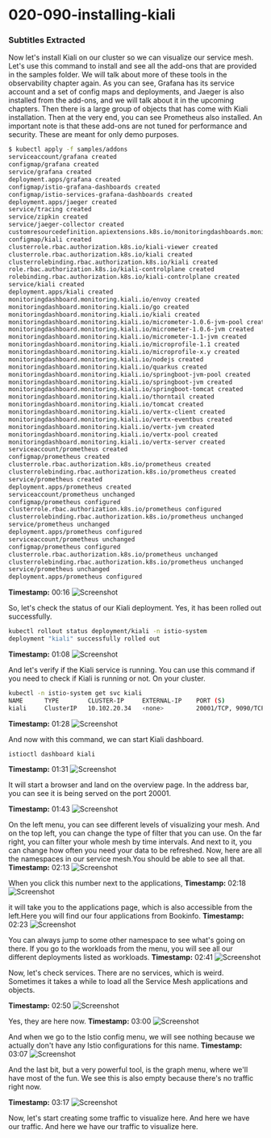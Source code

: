 # 020-090-installing-kiali



### Subtitles Extracted
Now let's install Kiali on our cluster so we can visualize our service mesh. Let's use this command to install and see all the add-ons that are provided in the samples folder. We will talk about more of these tools in the observability chapter again.
As you can see, Grafana has its service account and a set of config maps and deployments, and Jaeger is also installed from the add-ons, and we will talk about it in the upcoming chapters. Then there is a large group of objects that has come with Kiali installation. Then at the very end, you can see Prometheus also installed. An important note is that these add-ons are not tuned for performance and security. These are meant for only demo purposes. 
```bash
$ kubectl apply -f samples/addons 
serviceaccount/grafana created 
configmap/grafana created 
service/grafana created 
deployment.apps/grafana created
configmap/istio-grafana-dashboards created 
configmap/istio-services-grafana-dashboards created 
deployment.apps/jaeger created 
service/tracing created 
service/zipkin created 
service/jaeger-collector created
customresourcedefinition.apiextensions.k8s.io/monitoringdashboards.monitoring.kiali.io created serviceaccount/kiali created 
configmap/kiali created
clusterrole.rbac.authorization.k8s.io/kiali-viewer created
clusterrole.rbac.authorization.k8s.io/kiali created
clusterrolebinding.rbac.authorization.k8s.io/kiali created 
role.rbac.authorization.k8s.io/kiali-controlplane created
rolebinding.rbac.authorization.k8s.io/kiali-controlplane created 
service/kiali created 
deployment.apps/kiali created
monitoringdashboard.monitoring.kiali.io/envoy created 
monitoringdashboard.monitoring.kiali.io/go created 
monitoringdashboard.monitoring.kiali.io/kiali created
monitoringdashboard.monitoring.kiali.io/micrometer-1.0.6-jvm-pool created 
monitoringdashboard.monitoring.kiali.io/micrometer-1.0.6-jvm created 
monitoringdashboard.monitoring.kiali.io/micrometer-1.1-jvm created 
monitoringdashboard.monitoring.kiali.io/microprofile-1.1 created 
monitoringdashboard.monitoring.kiali.io/microprofile-x.y created 
monitoringdashboard.monitoring.kiali.io/nodejs created 
monitoringdashboard.monitoring.kiali.io/quarkus created
monitoringdashboard.monitoring.kiali.io/springboot-jvm-pool created 
monitoringdashboard.monitoring.kiali.io/springboot-jvm created 
monitoringdashboard.monitoring.kiali.io/springboot-tomcat created
monitoringdashboard.monitoring.kiali.io/thorntail created 
monitoringdashboard.monitoring.kiali.io/tomcat created
monitoringdashboard.monitoring.kiali.io/vertx-client created 
monitoringdashboard.monitoring.kiali.io/vertx-eventbus created 
monitoringdashboard.monitoring.kiali.io/vertx-jvm created 
monitoringdashboard.monitoring.kiali.io/vertx-pool created 
monitoringdashboard.monitoring.kiali.io/vertx-server created
serviceaccount/prometheus created 
configmap/prometheus created
clusterrole.rbac.authorization.k8s.io/prometheus created
clusterrolebinding.rbac.authorization.k8s.io/prometheus created 
service/prometheus created 
deployment.apps/prometheus created 
serviceaccount/prometheus unchanged 
configmap/prometheus configured
clusterrole.rbac.authorization.k8s.io/prometheus configured
clusterrolebinding.rbac.authorization.k8s.io/prometheus unchanged 
service/prometheus unchanged 
deployment.apps/prometheus configured 
serviceaccount/prometheus unchanged 
configmap/prometheus configured
clusterrole.rbac.authorization.k8s.io/prometheus unchanged
clusterrolebinding.rbac.authorization.k8s.io/prometheus unchanged 
service/prometheus unchanged 
deployment.apps/prometheus configured
```
**Timestamp:** 00:16
![Screenshot](00_16_167.png)



So, let's check the status of our Kiali deployment. Yes, it has been rolled out successfully.
```bash
kubectl rollout status deployment/kiali -n istio-system 
deployment "kiali" successfully rolled out
```
**Timestamp:** 01:08
![Screenshot](01_08_842.png)



And let's verify if the Kiali service is running. You can use this command if you need to check if Kiali is running or not. On your cluster.
```bash
kubectl -n istio-system get svc kiali
NAME      TYPE        CLUSTER-IP     EXTERNAL-IP    PORT (S)                AGE
kiali     ClusterIP   10.102.20.34   ‹none>         20001/TCP, 9090/TCP     93s
```
**Timestamp:** 01:28
![Screenshot](01_28_225.png)


And now with this command, we can start Kiali dashboard.
```bash
istioctl dashboard kiali
```
**Timestamp:** 01:31
![Screenshot](01_31_305.png)



It will start a browser and land on the overview page. In the address bar, you can see it is being served on the port 20001.

**Timestamp:** 01:43
![Screenshot](01_43_642.png)


On the left menu, you can see different levels of visualizing your mesh. And on the top left, you can change the type of filter that you can use. On the far right, you can filter your whole mesh by time intervals. And next to it, you can change how often you need your data to be refreshed. Now, here are all the namespaces in our service mesh.You should be able to see all that. 
**Timestamp:** 02:13
![Screenshot](02_13_445.png)


When you click this number next to the applications,
**Timestamp:** 02:18
![Screenshot](02_18_189.png)


it will take you to the applications page, which is also accessible from the left.Here you will find our four applications from Bookinfo.
**Timestamp:** 02:23
![Screenshot](02_23_916.png)

You can always jump to some other namespace to see what's going on there. If you go to the workloads from the menu, you will see all our different deployments listed as workloads.
**Timestamp:** 02:41
![Screenshot](02_41_564.png)


Now, let's check services. There are no services, which is weird. Sometimes it takes a while to load all the Service Mesh applications and objects.

**Timestamp:** 02:50
![Screenshot](02_50_593.png)


Yes, they are here now. 
**Timestamp:** 03:00
![Screenshot](03_00_868.png)


And when we go to the Istio config menu, we will see nothing because we actually don't have any Istio configurations for this name. 
**Timestamp:** 03:07
![Screenshot](03_07_188.png)


And the last bit, but a very powerful tool, is the graph menu, where we'll have most of the fun. We see this is also empty because there's no traffic right now.

**Timestamp:** 03:17
![Screenshot](03_17_327.png)


Now, let's start creating some traffic to visualize here. And here we have our traffic. And here we have our traffic to visualize here.




